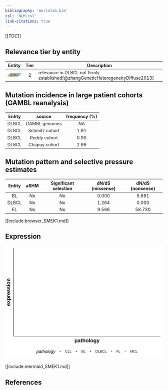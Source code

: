 ```yaml
---
bibliography: 'morinlab.bib'
csl: 'NLM.csl'
link-citations: true
---
```

[[_TOC_]]


## Relevance tier by entity

|Entity|Tier|Description                              |
|:------:|:----:|-----------------------------------------|
|![DLBCL](images/icons/DLBCL_tier2.png) |2   |relevance in DLBCL not firmly established[@zhangGeneticHeterogeneityDiffuse2013]|

## Mutation incidence in large patient cohorts (GAMBL reanalysis)

|Entity|source        |frequency (%)|
|:------:|:--------------:|:-------------:|
|DLBCL |GAMBL genomes |  NA         |
|DLBCL |Schmitz cohort|1.91         |
|DLBCL |Reddy cohort  |0.90         |
|DLBCL |Chapuy cohort |2.99         |

## Mutation pattern and selective pressure estimates

|Entity|aSHM|Significant selection|dN/dS (missense)|dN/dS (nonsense)|
|:------:|:----:|:---------------------:|:----------------:|:----------------:|
|BL    |No  |No                   |0.000           | 5.691          |
|DLBCL |No  |No                   |1.264           | 0.000          |
|FL    |No  |No                   |9.566           |58.730          |


[[include:browser_SMEK1.md]]

## Expression
![](images/gene_expression/SMEK1_by_pathology.svg)
<!-- ORIGIN: chapuyMolecularSubtypesDiffuse2018b -->
<!-- DLBCL: chapuyMolecularSubtypesDiffuse2018b -->

[[include:mermaid_SMEK1.md]]

## References

